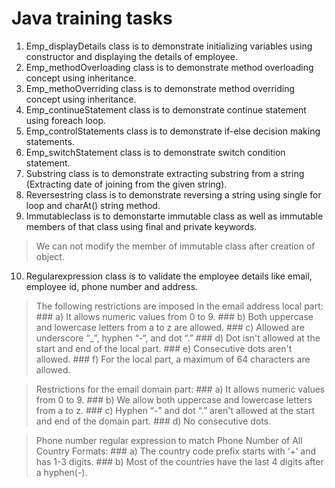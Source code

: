 # Java training tasks 
1. Emp_displayDetails class is to demonstrate initializing variables using constructor and displaying the details of employee.
2. Emp_methodOverloading class is to demonstrate method overloading concept using inheritance.
3. Emp_methoOverriding class is to demonstrate method overriding concept using inheritance.
4. Emp_continueStatement class is to demonstrate continue statement using foreach loop.
5. Emp_controlStatements class is to demonstrate if-else decision making statements.
6. Emp_switchStatement class is to demonstrate switch condition statement.
7. Substring class is to demonstrate extracting substring from a string (Extracting date of joining from the given string).
8. Reversestring class is to demonstrate reversing a string using single for loop and charAt() string method.
9. Immutableclass is to demonstarte immutable class as well as immutable members of that class using final and private keywords.
  > We can not modify the member of immutable class after creation of object.
10. Regularexpression class is to validate the employee details like email, employee id, phone number and address.
  > The following restrictions are imposed in the email address local part:
    ### a) It allows numeric values from 0 to 9.
    ### b) Both uppercase and lowercase letters from a to z are allowed.
    ### c) Allowed are underscore “_”, hyphen “-“, and dot “.”
    ### d) Dot isn't allowed at the start and end of the local part.
    ### e) Consecutive dots aren't allowed.
    ### f) For the local part, a maximum of 64 characters are allowed.
  
  > Restrictions for the email domain part:
    ### a) It allows numeric values from 0 to 9.
    ### b) We allow both uppercase and lowercase letters from a to z.
    ### c) Hyphen “-” and dot “.” aren't allowed at the start and end of the domain part.
    ### d) No consecutive dots.
  
  > Phone number regular expression to match Phone Number of All Country Formats:
    ### a) The country code prefix starts with ‘+’ and has 1-3 digits.
    ### b) Most of the countries have the last 4 digits after a hyphen(-).


